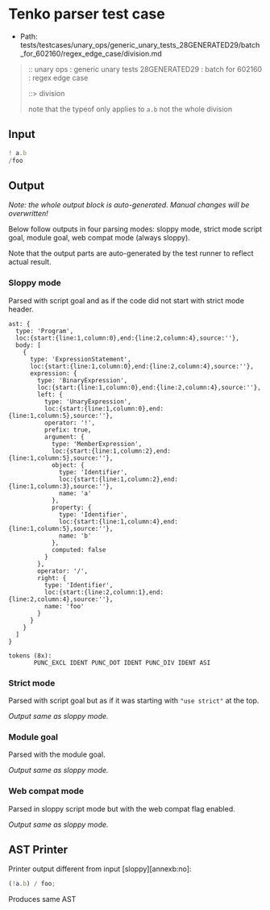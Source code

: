 # Tenko parser test case

- Path: tests/testcases/unary_ops/generic_unary_tests_28GENERATED29/batch_for_602160/regex_edge_case/division.md

> :: unary ops : generic unary tests 28GENERATED29 : batch for 602160 : regex edge case
>
> ::> division
>
> note that the typeof only applies to `a.b` not the whole division

## Input

`````js
! a.b
/foo
`````

## Output

_Note: the whole output block is auto-generated. Manual changes will be overwritten!_

Below follow outputs in four parsing modes: sloppy mode, strict mode script goal, module goal, web compat mode (always sloppy).

Note that the output parts are auto-generated by the test runner to reflect actual result.

### Sloppy mode

Parsed with script goal and as if the code did not start with strict mode header.

`````
ast: {
  type: 'Program',
  loc:{start:{line:1,column:0},end:{line:2,column:4},source:''},
  body: [
    {
      type: 'ExpressionStatement',
      loc:{start:{line:1,column:0},end:{line:2,column:4},source:''},
      expression: {
        type: 'BinaryExpression',
        loc:{start:{line:1,column:0},end:{line:2,column:4},source:''},
        left: {
          type: 'UnaryExpression',
          loc:{start:{line:1,column:0},end:{line:1,column:5},source:''},
          operator: '!',
          prefix: true,
          argument: {
            type: 'MemberExpression',
            loc:{start:{line:1,column:2},end:{line:1,column:5},source:''},
            object: {
              type: 'Identifier',
              loc:{start:{line:1,column:2},end:{line:1,column:3},source:''},
              name: 'a'
            },
            property: {
              type: 'Identifier',
              loc:{start:{line:1,column:4},end:{line:1,column:5},source:''},
              name: 'b'
            },
            computed: false
          }
        },
        operator: '/',
        right: {
          type: 'Identifier',
          loc:{start:{line:2,column:1},end:{line:2,column:4},source:''},
          name: 'foo'
        }
      }
    }
  ]
}

tokens (8x):
       PUNC_EXCL IDENT PUNC_DOT IDENT PUNC_DIV IDENT ASI
`````

### Strict mode

Parsed with script goal but as if it was starting with `"use strict"` at the top.

_Output same as sloppy mode._

### Module goal

Parsed with the module goal.

_Output same as sloppy mode._

### Web compat mode

Parsed in sloppy script mode but with the web compat flag enabled.

_Output same as sloppy mode._

## AST Printer

Printer output different from input [sloppy][annexb:no]:

````js
(!a.b) / foo;
````

Produces same AST
